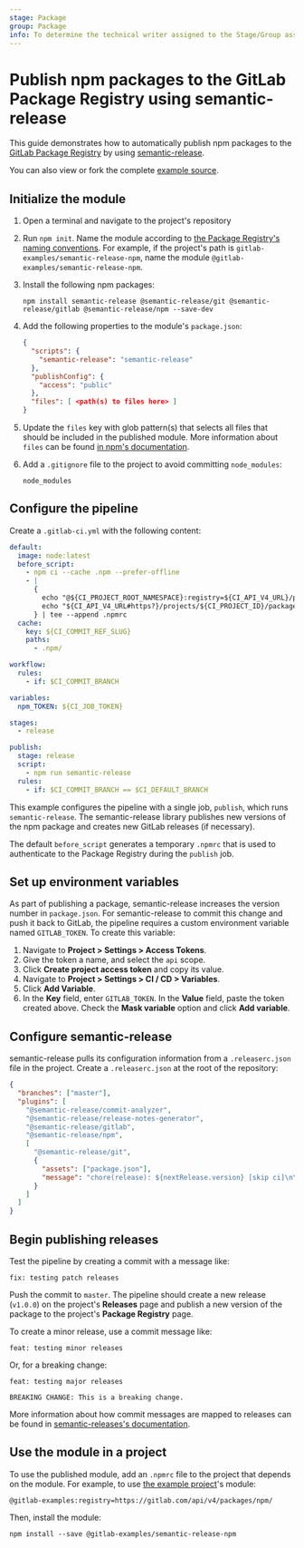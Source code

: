 ```yaml
---
stage: Package
group: Package
info: To determine the technical writer assigned to the Stage/Group associated with this page, see https://about.gitlab.com/handbook/engineering/ux/technical-writing/#assignments
---
```


# Publish npm packages to the GitLab Package Registry using semantic-release

This guide demonstrates how to automatically publish npm packages to the [GitLab Package Registry](../../user/packages/npm_registry/index.md) by using [semantic-release](https://github.com/semantic-release/semantic-release).

You can also view or fork the complete [example source](https://gitlab.com/gitlab-examples/semantic-release-npm).

## Initialize the module

1. Open a terminal and navigate to the project's repository
1. Run `npm init`. Name the module according to [the Package Registry's naming conventions](../../user/packages/npm_registry/index.md#package-naming-convention). For example, if the project's path is `gitlab-examples/semantic-release-npm`, name the module `@gitlab-examples/semantic-release-npm`.

1. Install the following npm packages:

   ```shell
   npm install semantic-release @semantic-release/git @semantic-release/gitlab @semantic-release/npm --save-dev
   ```

1. Add the following properties to the module's `package.json`:

   ```json
   {
     "scripts": {
       "semantic-release": "semantic-release"
     },
     "publishConfig": {
       "access": "public"
     },
     "files": [ <path(s) to files here> ]
   }
   ```

1. Update the `files` key with glob pattern(s) that selects all files that should be included in the published module. More information about `files` can be found [in npm's documentation](https://docs.npmjs.com/cli/v6/configuring-npm/package-json/#files).

1. Add a `.gitignore` file to the project to avoid committing `node_modules`:

   ```plaintext
   node_modules
   ```

## Configure the pipeline

Create a `.gitlab-ci.yml` with the following content:

```yaml
default:
  image: node:latest
  before_script:
    - npm ci --cache .npm --prefer-offline
    - |
      {
        echo "@${CI_PROJECT_ROOT_NAMESPACE}:registry=${CI_API_V4_URL}/projects/${CI_PROJECT_ID}/packages/npm/"
        echo "${CI_API_V4_URL#https?}/projects/${CI_PROJECT_ID}/packages/npm/:_authToken=\${CI_JOB_TOKEN}"
      } | tee --append .npmrc
  cache:
    key: ${CI_COMMIT_REF_SLUG}
    paths:
      - .npm/

workflow:
  rules:
    - if: $CI_COMMIT_BRANCH

variables:
  npm_TOKEN: ${CI_JOB_TOKEN}

stages:
  - release

publish:
  stage: release
  script:
    - npm run semantic-release
  rules:
    - if: $CI_COMMIT_BRANCH == $CI_DEFAULT_BRANCH
```

This example configures the pipeline with a single job, `publish`, which runs `semantic-release`. The semantic-release library publishes new versions of the npm package and creates new GitLab releases (if necessary).

The default `before_script` generates a temporary `.npmrc` that is used to authenticate to the Package Registry during the `publish` job.

## Set up environment variables

As part of publishing a package, semantic-release increases the version number in `package.json`. For semantic-release to commit this change and push it back to GitLab, the pipeline requires a custom environment variable named `GITLAB_TOKEN`. To create this variable:

1. Navigate to **Project > Settings > Access Tokens**.
1. Give the token a name, and select the `api` scope.
1. Click **Create project access token** and copy its value.
1. Navigate to **Project > Settings > CI / CD > Variables**.
1. Click **Add Variable**.
1. In the **Key** field, enter `GITLAB_TOKEN`. In the **Value** field, paste the token created above. Check the **Mask variable** option and click **Add variable**.

## Configure semantic-release

semantic-release pulls its configuration information from a `.releaserc.json` file in the project. Create a `.releaserc.json` at the root of the repository:

```json
{
  "branches": ["master"],
  "plugins": [
    "@semantic-release/commit-analyzer",
    "@semantic-release/release-notes-generator",
    "@semantic-release/gitlab",
    "@semantic-release/npm",
    [
      "@semantic-release/git",
      {
        "assets": ["package.json"],
        "message": "chore(release): ${nextRelease.version} [skip ci]\n\n${nextRelease.notes}"
      }
    ]
  ]
}
```

## Begin publishing releases

Test the pipeline by creating a commit with a message like:

```plaintext
fix: testing patch releases
```

Push the commit to `master`. The pipeline should create a new release (`v1.0.0`) on the project's **Releases** page and publish a new version of the package to the project's **Package Registry** page.

To create a minor release, use a commit message like:

```plaintext
feat: testing minor releases
```

Or, for a breaking change:

```plaintext
feat: testing major releases

BREAKING CHANGE: This is a breaking change.
```

More information about how commit messages are mapped to releases can be found in [semantic-releases's documentation](https://github.com/semantic-release/semantic-release#how-does-it-work).

## Use the module in a project

To use the published module, add an `.npmrc` file to the project that depends on the module. For example, to use [the example project](https://gitlab.com/gitlab-examples/semantic-release-npm)'s module:

```plaintext
@gitlab-examples:registry=https://gitlab.com/api/v4/packages/npm/
```

Then, install the module:

```shell
npm install --save @gitlab-examples/semantic-release-npm
```
